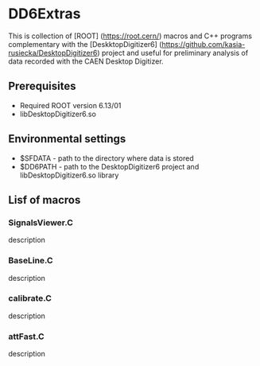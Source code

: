 # DD6Extras

This is collection of [ROOT] (https://root.cern/) macros and C++ programs complementary with the [DeskktopDigitizer6] (https://github.com/kasia-rusiecka/DesktopDigitizer6) project and useful for preliminary analysis of data recorded with the CAEN Desktop Digitizer.

## Prerequisites 
* Required ROOT version 6.13/01
* libDesktopDigitizer6.so

## Environmental settings
* $SFDATA - path to the directory where data is stored
* $DD6PATH - path to the DesktopDigitizer6 project and libDesktopDigitizer6.so library

## Lisf of macros

### SignalsViewer.C
description

### BaseLine.C
description

### calibrate.C
description

### attFast.C
description

